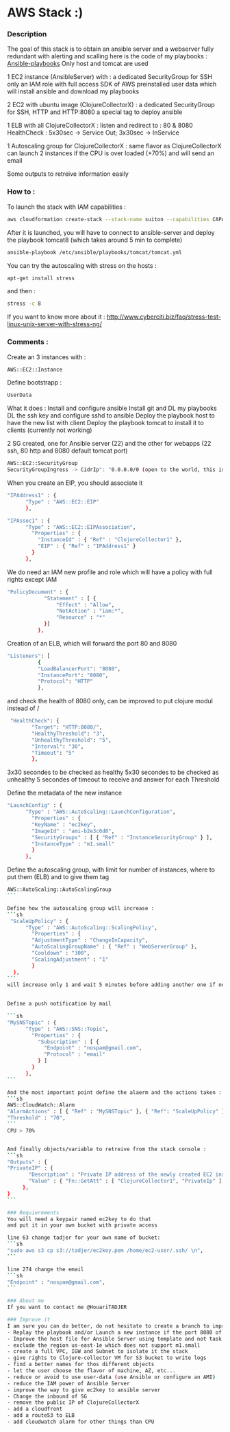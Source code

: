 # AWS Stack :)

### Description
The goal of this stack is to obtain an ansible server and a webserver fully redundant with alerting and scalling
here is the code of my playbooks :
[Ansible-playbooks](https://github.com/s0nny78/ansible-playbooks)
Only host and tomcat are used

1 EC2 instance (AnsibleServer) with :
  a dedicated SecurityGroup for SSH only
  an IAM role with full access
  SDK of AWS preinstalled
  user data which will install ansible and download my playbooks

2 EC2 with ubuntu image (ClojureCollectorX) :
  a dedicated SecurityGroup for SSH, HTTP and HTTP:8080
  a special tag to deploy ansible

1 ELB with all ClojureCollectorX :
  listen and redirect to : 80 & 8080
  HealthCheck : 5x30sec -> Service Out; 3x30sec -> InService

1 Autoscaling group for ClojureCollectorX :
  same flavor as ClojureCollectorX
  can launch 2 instances if the CPU is over loaded (+70%) and will send an email
  
Some outputs to retreive information easily

  
### How to :

To launch the stack with IAM capabilities :
```sh
aws cloudformation create-stack --stack-name suiton --capabilities CAPABILITY_IAM --template-body stack5.2.json
```

After it is launched, you will have to connect to ansible-server and deploy the playbook tomcat8 (which takes around 5 min to complete)
```sh
ansible-playbook /etc/ansible/playbooks/tomcat/tomcat.yml
```

You can try the autoscaling with stress on the hosts :
```sh
apt-get install stress
```

and then :
```sh
stress -c 8
```
If you want to know more about it :
http://www.cyberciti.biz/faq/stress-test-linux-unix-server-with-stress-ng/


### Comments :
Create an 3 instances with :
```sh
AWS::EC2::Instance
```

Define bootstrapp : 
```sh
UserData
```
What it does :
Install and configure ansible
Install git and DL my playbooks
DL the ssh key and configure sshd to ansible
Deploy the playbook host to have the new list with client
Deploy the playbook tomcat to install it to clients (currently not working)


2 SG created, one for Ansible server (22) and the other for webapps (22 ssh, 80 http and 8080 default tomcat port)
```sh
AWS::EC2::SecurityGroup
SecurityGroupIngress -> CidrIp": "0.0.0.0/0 (open to the world, this is bad and I should feel bad)
```

When you create an EIP, you should associate it
```sh
"IPAddress1" : {
      "Type" : "AWS::EC2::EIP"
      },

"IPAssoc1" : {
      "Type" : "AWS::EC2::EIPAssociation",
        "Properties" : {
          "InstanceId" : { "Ref" : "ClojureCollector1" },
          "EIP" : { "Ref" : "IPAddress1" }
        }
      },
```

We do need an IAM new profile and role which will have a policy with full rights except IAM 

```sh
"PolicyDocument" : {
            "Statement" : [ {
                "Effect" : "Allow",
                "NotAction" : "iam:*",
                "Resource" : "*"
            }]
          },
```

Creation of an ELB, which will forward the port 80 and 8080 
```sh
"Listeners": [
          {
          "LoadBalancerPort": "8080",
          "InstancePort": "8080",
          "Protocol": "HTTP"
          },
```

and check the health of 8080 only, can be improved to put clojure modul instead of /
```sh
 "HealthCheck": {
        "Target": "HTTP:8080/",
        "HealthyThreshold": "3",
        "UnhealthyThreshold": "5",
        "Interval": "30",
        "Timeout": "5"
        },
```
3x30 secondes to be checked as healthy
5x30 secondes to be checked as unhealthy 
5 secondes of timeout to receive and answer for each Threshold


Define the metadata of the new instance
```sh
"LaunchConfig" : {
      "Type" : "AWS::AutoScaling::LaunchConfiguration",
        "Properties" : {
        "KeyName" : "ec2key",
        "ImageId" : "ami-b2e3c6d8",
        "SecurityGroups" : [ { "Ref" : "InstanceSecurityGroup" } ],
        "InstanceType" : "m1.small"
        }
      },
```

Define the autoscaling group, with limit for number of instances, where to put them (ELB) and to give them tag
````sh
AWS::AutoScaling::AutoScalingGroup
```

Define how the autoscaling group will increase :
```sh
 "ScaleUpPolicy" : {
      "Type" : "AWS::AutoScaling::ScalingPolicy",
        "Properties" : {
        "AdjustmentType" : "ChangeInCapacity",
        "AutoScalingGroupName" : { "Ref" : "WebServerGroup" },
        "Cooldown" : "300",
        "ScalingAdjustment" : "1"
        }
  },
```
will increase only 1 and wait 5 minutes before adding another one if necesseray
      

Define a push notification by mail 

```sh
"MySNSTopic" : {
      "Type" : "AWS::SNS::Topic",
        "Properties" : {
          "Subscription" : [ {
            "Endpoint" : "nospam@gmail.com",
            "Protocol" : "email"
          } ]
        }
      },
```

And the most important point define the alaerm and the actions taken :
```sh
AWS::CloudWatch::Alarm
"AlarmActions" : [ { "Ref" : "MySNSTopic" }, { "Ref": "ScaleUpPolicy" } ],
"Threshold" : "70",
```
CPU > 70%


And finally objects/variable to retreive from the stack console :
```sh
"Outputs" : {
"PrivateIP" : {
       "Description" : "Private IP address of the newly created EC2 instance",
       "Value" : { "Fn::GetAtt" : [ "ClojureCollector1", "PrivateIp" ] }
     },
}
```

### Requierements
You will need a keypair named ec2key to do that
and put it in your own bucket with private access

line 63 change tadjer for your own name of bucket:
```sh
"sudo aws s3 cp s3://tadjer/ec2key.pem /home/ec2-user/.ssh/ \n",
```

line 274 change the email
```sh
"Endpoint" : "nospam@gmail.com",
```

### About me
If you want to contact me @HouariTADJER

### Improve it
I am sure you can do better, do not hesitate to create a branch to improve it :
- Replay the playbook and/or Launch a new instance if the port 8080 of a ClojureCollectorX is down 
- Improve the host file for Ansible Server using template and not task
- exclude the region us-east-1e which does not support m1.small
- create a full VPC, IGW and Subnet to isolate it the stack
- give rights to Clojure-collector VM for S3 bucket to write logs
- find a better names for thos different objects
- let the user choose the flavor of machine, AZ, etc...
- reduce or avoid to use user-data (use Ansible or configure an AMI)
- reduce the IAM power of Ansible Server
- improve the way to give ec2key to ansible server
- Change the inbound of SG
- remove the public IP of ClojureCollectorX
- add a cloudfront
- add a route53 to ELB
- add cloudwatch alarm for other things than CPU
